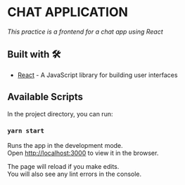 # CHAT APPLICATION 

_This practice is a frontend for a chat app using React_



## Built with 🛠️

* [React](https://es.reactjs.org/) - A JavaScript library for building user interfaces

## Available Scripts

In the project directory, you can run:

### `yarn start`

Runs the app in the development mode.<br />
Open [http://localhost:3000](http://localhost:3000) to view it in the browser.

The page will reload if you make edits.<br />
You will also see any lint errors in the console.

